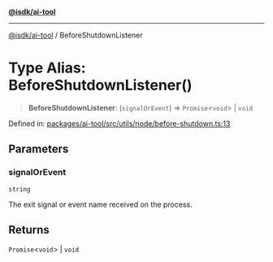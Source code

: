 [**@isdk/ai-tool**](../README.md)

***

[@isdk/ai-tool](../globals.md) / BeforeShutdownListener

# Type Alias: BeforeShutdownListener()

> **BeforeShutdownListener**: (`signalOrEvent`) => `Promise`\<`void`\> \| `void`

Defined in: [packages/ai-tool/src/utils/node/before-shutdown.ts:13](https://github.com/isdk/ai-tool.js/blob/760349925bceb5de6b4188926a13bfb3f0ce4ced/src/utils/node/before-shutdown.ts#L13)

## Parameters

### signalOrEvent

`string`

The exit signal or event name received on the process.

## Returns

`Promise`\<`void`\> \| `void`
